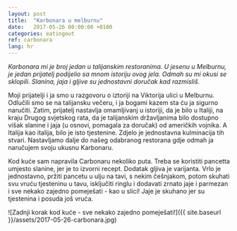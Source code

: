 ```yaml
---
layout: post
title:  "Karbonara u melburnu"
date:   2017-05-26 00:00:00 +0100
categories: eatingout
ref: carbonara
lang: hr
---
```


*Karbonara mi je broj jedan u talijanskim restoranima. U jesenu u Melburnu, je jedan prijatelj podijelio sa mnom istoriju ovog jela. Odmah su mi okusi se sklopili. Slanina, jaja i gljive su jednostavni doručak kad razmisliš.*

Moji prijatelji i ja smo u razgovoru o iztoriji na Viktorija ulici u Melburnu. Odlučili smo se na talijansku večeru, i ja bogami kazem sta ću ja sigurno naručiti. Zatim, prijatelj nastavlja omamljivanј u istoriji, da je bilo u Italiji, na kraju Drugog svjetskog rata, da je talijanskim državljanima bilo dostupno višak slanine i jaja (u osnovi, pomagala za doručak) od američkih vojnika. A Italija kao italija, bilo je isto tjestenine. Zdjelo je jednostavna kulminacija tih stvari. Nastavljamo dalje do našeg odabranog restorana gdje odmah ja naručujem svoju ukusnu Karbonaru.

Kod kuće sam napravila Carbonaru nekoliko puta. Treba se koristiti pancetta umjesto slanine, jer je to izvorni recept. Dodatak gljiva je varijanta. Vrlo je jednostavno, pržiti pancetu u ulju na tavi, s nekim češnjakom, potom skuhati svu vruću tjesteninu u tavu, isključiti ringlu i dodavati zrnato jaje i parmezan i sve nekako zajedno pomeješati - kao u slici! Jaje je skuhano jer su tjestenina i posuda još vruća.

![Zadnji korak kod kuće - sve nekako zajedno pomeješati!]({{ site.baseurl }}/assets/2017-05-26-carbonara.jpg)